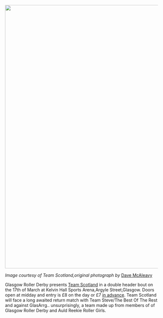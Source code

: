 <html><body><a href="http://scottishrollerderbyblog.com/2012/03/tsmarch17thposterfinalfinalgood-page-001.jpg"><img src="http://scottishrollerderbyblog.com/2012/03/tsmarch17thposterfinalfinalgood-page-001.jpg" alt="" title="tsmarch17thposterFINALFINALGOOD-page-001" width="614" height="868" class="aligncenter size-full wp-image-938"></a>

<em>Image courtesy of Team Scotland,original photograph by</em> <a href="http://boutday.com/">Dave McAleavy</a>

Glasgow Roller Derby presents <a href="http://teamscotlandrollerderby.com/">Team Scotland</a> in a double header bout on the 17th of March at Kelvin Hall Sports Arena,Argyle Street,Glasgow.
Doors open at midday and entry is £8 on the day or £7 <a href="http://regonline.activeeurope.com/Register/Checkin.aspx?EventID=1073806">in advance</a>.
Team Scotland will face a long awaited return match with Team Steve/The Best Of The Rest and against GlasArrg.. unsurprisingly, a team made up from members of of Glasgow Roller Derby and Auld Reekie Roller Girls.</body></html>
